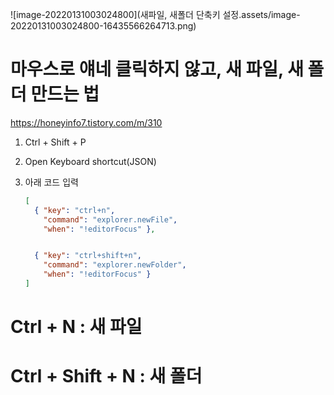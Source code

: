 ![image-20220131003024800](새파일, 새폴더 단축키 설정.assets/image-20220131003024800-16435566264713.png)

# 마우스로 얘네 클릭하지 않고, 새 파일, 새 폴더 만드는 법

https://honeyinfo7.tistory.com/m/310

1. Ctrl + Shift + P

2. Open Keyboard shortcut(JSON)

3. 아래 코드 입력

   ```json
   [
     { "key": "ctrl+n",
       "command": "explorer.newFile",
       "when": "!editorFocus" },
   
   
     { "key": "ctrl+shift+n",
       "command": "explorer.newFolder",
       "when": "!editorFocus" }
   ]
   ```

# Ctrl + N : 새 파일

# Ctrl + Shift + N : 새 폴더

